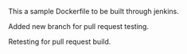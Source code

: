 This a sample Dockerfile to be built through jenkins.

Added new branch for pull request testing.

Retesting for pull request build.
